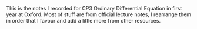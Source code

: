 This is the notes I recorded for CP3 Ordinary Differential Equation in first year at Oxford. Most of stuff are from official lecture notes, I rearrange them in order that I favour and add a little more from other resources.
